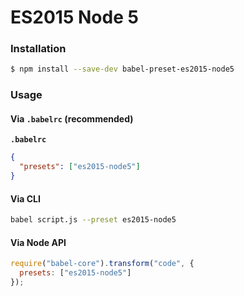 # ES2015 Node 5

### Installation

```sh
$ npm install --save-dev babel-preset-es2015-node5
```

### Usage

#### Via `.babelrc` (recommended)

**`.babelrc`**

```json
{
  "presets": ["es2015-node5"]
}
```

#### Via CLI

```sh
babel script.js --preset es2015-node5
```

#### Via Node API

```js
require("babel-core").transform("code", {
  presets: ["es2015-node5"]
});
```
